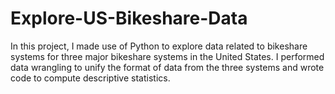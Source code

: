# Explore-US-Bikeshare-Data
In this project, I made use of Python to explore data related to bikeshare systems for three major bikeshare systems in the United States. I performed data wrangling to unify the format of data from the three systems and wrote code to compute descriptive statistics. 

